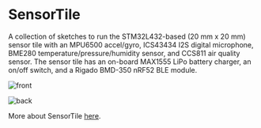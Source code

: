 # SensorTile

A collection of sketches to run the STM32L432-based (20 mm x 20 mm) sensor tile with an MPU6500 accel/gyro, ICS43434 I2S digital microphone, BME280 temperature/pressure/humidity sensor, and CCS811 air quality sensor. The sensor tile has an on-board MAX1555 LiPo battery charger, an on/off switch, and a Rigado BMD-350 nRF52 BLE module.

![front](https://cloud.githubusercontent.com/assets/6698410/23786120/fd4a6da6-051f-11e7-8099-ce9a1987bbac.jpg)

![back](https://cloud.githubusercontent.com/assets/6698410/23786123/01c65570-0520-11e7-85bc-344806afe177.jpg)

More about SensorTile [here](https://hackaday.io/project/19649-stm32l4-sensor-tile).
